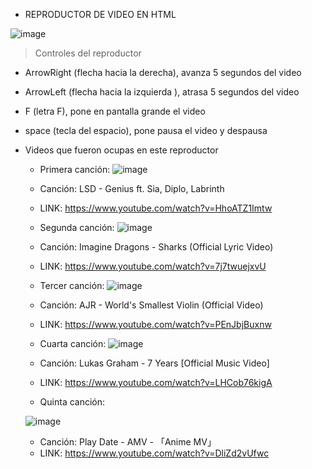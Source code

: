 * REPRODUCTOR DE VIDEO EN HTML

![image](https://user-images.githubusercontent.com/116461642/198903398-fa641484-1a59-4375-8c60-213406c1f2e3.png)

> Controles del reproductor
* ArrowRight (flecha hacia la derecha), avanza 5 segundos del video
* ArrowLeft (flecha hacia la izquierda ), atrasa 5 segundos del video
* F (letra F), pone en pantalla grande el video
* space (tecla del espacio), pone pausa el video y despausa

* Videos que fueron ocupas en este reproductor
  
  * Primera canción:
  ![image](https://user-images.githubusercontent.com/116461642/198903470-d0d56953-c2ca-4daa-89e7-437f0906abf6.png)
  
  * Canción: LSD - Genius ft. Sia, Diplo, Labrinth
  * LINK: https://www.youtube.com/watch?v=HhoATZ1Imtw


  * Segunda canción:
  ![image](https://user-images.githubusercontent.com/116461642/198903569-293c7978-96b8-4faa-ae3c-910b7619ff48.png)

  * Canción: Imagine Dragons - Sharks (Official Lyric Video)
  * LINK: https://www.youtube.com/watch?v=7j7twuejxvU

  
  * Tercer canción: 
  ![image](https://user-images.githubusercontent.com/116461642/198903623-6e62b6ad-e3b9-4e03-bf66-5c8a964b814b.png)

  * Canción: AJR - World's Smallest Violin (Official Video)
  * LINK: https://www.youtube.com/watch?v=PEnJbjBuxnw
  
  
  * Cuarta canción:
  ![image](https://user-images.githubusercontent.com/116461642/198903690-53601cfc-4e0b-4a35-ba1e-a641e4872cfd.png)

  * Canción: Lukas Graham - 7 Years [Official Music Video]
  * LINK: https://www.youtube.com/watch?v=LHCob76kigA


  * Quinta canción:
  
  ![image](https://user-images.githubusercontent.com/116461642/198903764-692b5225-35b9-47f1-87dc-ced2e37c30c2.png)
  
  * Canción: Play Date - AMV - 「Anime MV」
  * LINK: https://www.youtube.com/watch?v=DliZd2vUfwc

